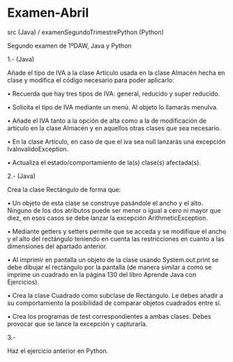 # Examen-Abril

src (Java) / examenSegundoTrimestrePython (Python)

Segundo examen de 1ºDAW, Java y Python

1.- (Java)

Añade el tipo de IVA a la clase Artículo usada en la clase Almacén hecha en clase y
modifica el código necesario para poder aplicarlo:

• Recuerda que hay tres tipos de IVA: general, reducido y super reducido.

• Solicita el tipo de IVA mediante un menú. Al objeto lo llamarás menuIva.

• Añade el IVA tanto a la opción de alta como a la de modificación de artículo en la clase
Almacén y en aquellos otras clases que sea necesario.

• En la clase Artículo, en caso de que el iva sea null lanzarás una excepción
IvaInvalidoException.

• Actualiza el estado/comportamiento de la(s) clase(s) afectada(s).



2.- (Java)

Crea la clase Rectángulo de forma que:

• Un objeto de esta clase se construye pasándole el ancho y el alto. Ninguno de los dos atributos
puede ser menor o igual a cero ni mayor que diez, en esos casos se debe lanzar la excepción
ArithmeticException.

• Mediante getters y setters permite que se acceda y se modifique el ancho y el alto del
rectángulo teniendo en cuenta las restricciones en cuanto a las dimensiones del apartado
anterior.

• Al imprimir en pantalla un objeto de la clase usando System.out.print se debe dibujar el
rectángulo por la pantalla (de manera similar a como se imprime un cuadrado en la página 130
del libro Aprende Java con Ejercicios).

• Crea la clase Cuadrado como subclase de Rectángulo. Le debes añadir a su comportamiento
la posibilidad de comparar objetos cuadrados entre sí.

• Crea los programas de test correspondientes a ambas clases. Debes provocar que se lance la
excepción y capturarla.


3.-

Haz el ejercicio anterior en Python.
